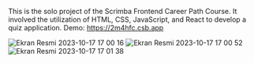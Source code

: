 This is the solo project of the Scrimba Frontend Career Path Course. It involved the utilization of HTML, CSS, JavaScript, and React to develop a quiz application.
Demo:  https://2m4hfc.csb.app


![Ekran Resmi 2023-10-17 17 00 16](https://github.com/serdarsarbak/quizzical-scrimba/assets/101435751/3d367e63-c679-49b1-983e-3cc2040666da)
![Ekran Resmi 2023-10-17 17 00 52](https://github.com/serdarsarbak/quizzical-scrimba/assets/101435751/4c79e9da-36fe-4f10-996c-81f1d5f01961)
![Ekran Resmi 2023-10-17 17 01 38](https://github.com/serdarsarbak/quizzical-scrimba/assets/101435751/0bd728d9-53f7-4f24-a96d-07597110120b)
